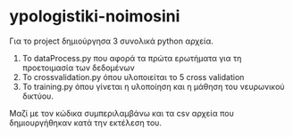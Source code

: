 # ypologistiki-noimosini

Για το project δημιούργησα 3 συνολικά python αρχεία.
1) Το dataProcess.py που αφορά τα πρώτα ερωτήματα για τη προετοιμασία των δεδομένων
2) Το crossvalidation.py όπου υλοποιείται το 5 cross validation
3) To training.py όπου γίνεται η υλοποίηση και η μάθηση του νευρωνικού δικτύου.

Μαζί με τον κώδικα συμπεριλαμβάνω και τα csv αρχεία που δημιουργήθηκαν κατά την εκτέλεση του.
